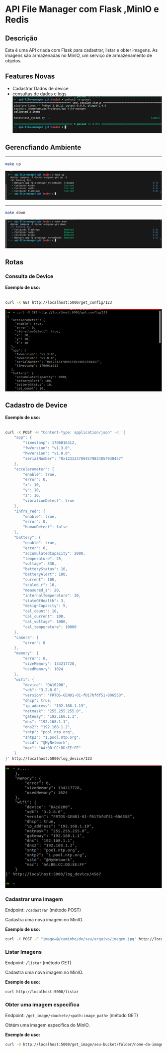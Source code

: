 # API File Manager com Flask ,MinIO e Redis

## Descrição
Esta é uma API criada com Flask para cadastrar, listar e obter imagens. As imagens são armazenadas no MinIO, um serviço de armazenamento de objetos.

## Features Novas
 - Cadastrar Dados de device 
 - consultas de dados e logs 
 ![Alt text](image.png)



## Gerencfiando Ambiente
---

```bash
make up
```
![Alt text](image-1.png)

--- 

```bash
make down 
```
![Alt text](image-2.png)

## Rotas
### Consulta de Device
**Exemplo de uso:**
```bash

curl -X GET http://localhost:5000/get_config/123

```
![Alt text](image-3.png)

## Cadastro de Device
**Exemplo de uso:**
```bash

curl -X POST -H "Content-Type: application/json" -d '{
    "app": {
        "timestamp": 1706016312,
        "fwVersion": "v1.3.0",
        "hwVersion": "v1.0.0",
        "serialNumber": "0x1231237894579834857938457"
    },
    "accelerometer": {
        "enable": true,
        "error": 0,
        "x": 10,
        "y": 10,
        "z": 10,
        "vibrationDetect": true
    },
    "infra_red": {
        "enable": true,
        "error": 0,
        "humanDetect": false
    },
    "battery": {
        "enable": true,
        "error": 0,
        "accumulatedCapacity": 2000,
        "temperature": 25,
        "voltage": 330,
        "batteryStatus": 10,
        "batteryAlert": 100,
        "current": 100,
        "scaled_r": 10,
        "measured_z": 20,
        "internalTemperature": 30,
        "stateOfHealth": 3,
        "designCapacity": 5,
        "cal_count": 10,
        "cal_current": 100,
        "cal_voltage": 1000,
        "cal_temperature": 10000
    },
    "camera": {
        "error": 0
    },
    "memory": {
        "error": 0,
        "sizeMemory": 134217728,
        "usedMemory": 1024
    },
    "wifi": {
        "device": "DA16200",
        "sdk": "3.2.8.0",
        "version": "FRTOS-GEN01-01-f017bfdf51-006558",
        "dhcp": true,
        "ip_address": "192.168.1.19",
        "netmask": "255.255.255.0",
        "gateway": "192.168.1.1",
        "dns": "192.168.1.1",
        "dns2": "192.168.1.2",
        "sntp": "pool.ntp.org",
        "sntp2": "1.pool.ntp.org",
        "ssid": "@MyNetwork",
        "mac": "AA:BB:CC:DD:EE:FF"
    }
}' http://localhost:5000/log_device/123


```
![Alt text](image-4.png)
### Cadastrar uma imagem
Endpoint: `/cadastrar` (método POST)

Cadastra uma nova imagem no MinIO.

**Exemplo de uso:**
```bash
curl -X POST -F "image=@/caminho/do/seu/arquivo/imagem.jpg" http://localhost:5000/cadastrar

```

### Listar Imagens
Endpoint: `/listar` (método GET)

Cadastra uma nova imagem no MinIO.

**Exemplo de uso:**
```bash
curl http://localhost:5000/listar

```

### Obter uma imagem específica

Endpoint: `/get_image/<bucket>/<path:image_path>` (método GET)

Obtém uma imagem específica do MinIO.

**Exemplo de uso:**

```bash
curl -O http://localhost:5000/get_image/seu-bucket/folder/nome-da-imagem.jpg
```
